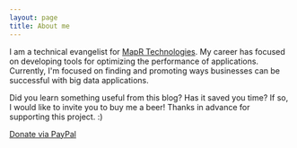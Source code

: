 ```yaml
---
layout: page
title: About me
---
```


I am a technical evangelist for [MapR Technologies](http://www.mapr.com). My career has focused on developing tools for optimizing the performance of applications. Currently, I'm focused on finding and promoting ways businesses can be successful with big data applications. 

<div class="main-explain-area padding-override jumbotron">
  <p class="margin-override font-override">
  	Did you learn something useful from this blog? Has it saved you time? If so, I would like to invite you to buy me a beer! Thanks in advance for supporting this project. :)</p>
  <div id="paypalbtn">
    <a class="btn btn-primary btn" href="https://www.paypal.me/iandownard/15">Donate via PayPal</a>
  </div>
</div>


